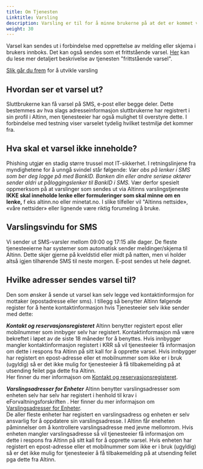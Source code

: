 ```yaml
---
title: Om Tjenesten
Linktitle: Varsling
description: Varsling er til for å minne brukerne på at det er kommet viktige ting de må se eller handle på. Når du som avsender skal varsle, tilrettelegger du dine systemer for å sende ut varsler og benytter en varslingsmal.
weight: 30
---
```


Varsel kan sendes ut i forbindelse med opprettelse av melding eller skjema i brukers innboks. Det kan også sendes som et frittstående varsel. 
[Her](/docs/api/tjenesteeiere/funksjonelle-scenario/#frittstående-varsel) kan du lese mer detaljert beskrivelse av tjenesten "frittstående varsel". 

[Slik går du frem](/docs/utviklingsguider/varsling/slik-utvikler-du/) for å utvikle varsling

## Hvordan ser et varsel ut?

Sluttbrukerne kan få varsel på SMS, e-post eller begge deler. Dette bestemmes av hva slags adresseinformasjon sluttbrukerne har registrert i sin profil i Altinn, men tjenesteeier har også mulighet til overstyre dette. I forbindelse med testning viser varselet tydelig hvilket testmiljø det kommer fra.

## Hva skal et varsel ikke inneholde? 
Phishing utgjør en stadig større trussel mot IT-sikkerhet. I retningslinjene fra myndighetene for å unngå svindel står følgende: *Vær obs på lenker i SMS som ber deg logge på med BankID. Banken din eller andre seriøse aktører sender aldri ut påloggingslenker til BankID i SMS.* Vær derfor spesielt oppmerksom på at varslinger som sendes ut via Altinns varslingstjeneste **IKKE skal inneholde lenke eller formuleringer som skal minne om en lenke,** f eks altinn.no eller minetat.no. I slike tilfeller vil "Altinns nettside», «våre nettsider» eller lignende være riktig forumeling å bruke. 

## Varslingsvindu for SMS

Vi sender ut SMS-varsler mellom 09:00 og 17:15 alle dager. De fleste tjenesteeierne har systemer som automatisk sender meldinger/skjema til Altinn. Dette skjer gjerne på kveldstid eller midt på natten, men vi holder altså igjen tilhørende SMS til neste morgen. E-post sendes ut hele døgnet.

## Hvilke adresser sendes varsel til?
Den som ønsker å sende ut varsel kan selv legge ved kontaktinformsjon for mottaker (epostadresse eller sms). I tillegg så benytter Altinn følgende register for å hente kontaktinformasjon hvis Tjenesteeier selv ikke sender med dette: 

***Kontakt og reservasjonsregisteret***
Altinn benytter registert epost eller mobilnummer som innbyger selv har registert. Kontaktinformasjon må være bekreftet i løpet av de siste 18 måneder for å benyttes. Hvis innbygger mangler kontaktinformasjon registert i KRR så vil tjenesteeier få informasjon om dette i respons fra Altinn på sitt kall for å opprette varsel. Hvis innbygger har registert en epost-adresse eller et mobilnummer som ikke er i bruk (ugyldig) så er det ikke mulig for tjenesteeier å få tilbakemelding på at utsending feilet pga dette fra Altinn.  
Her finner du mer informajson om [Kontakt og reservasjonsregisteret](http://eid.difi.no/nb/personvernerklaering/kontakt-og-reservasjonsregisteret-krr).  

***Varslingsadresser for Enheter***
Altinn benytter varslingsadresser som enheten selv har selv har registert i henhold til krav i eForvaltningsforskriften . 
Her finner du mer informajson om [Varslingsadresser for Enheter](https://www.brreg.no/produkter-og-tjenester/bestille-produkter/maskinlesbare-data-enhetsregisteret/varslingsadresser-til-bruk-for-offentlig-forvaltning/).  
De aller fleste enheter har registert en varslingsadress og enheten er selv ansvarlig for å oppdatere sin varslingsadresse. I Altinn får eneheten påminnelser om å kontrollere varslingsadresse med jevne mellomrom.  Hvis enheten mangler varslingsadresse så vil tjenesteeier få informasjon om dette i respons fra Altinn på sitt kall for å opprette varsel. Hvis enheten har registert en epost-adresse eller et mobilnummer som ikke er i bruk (ugyldig)  så er det ikke mulig for tjenesteeier å få tilbakemelding på at utsending feilet pga dette fra Altinn.  

